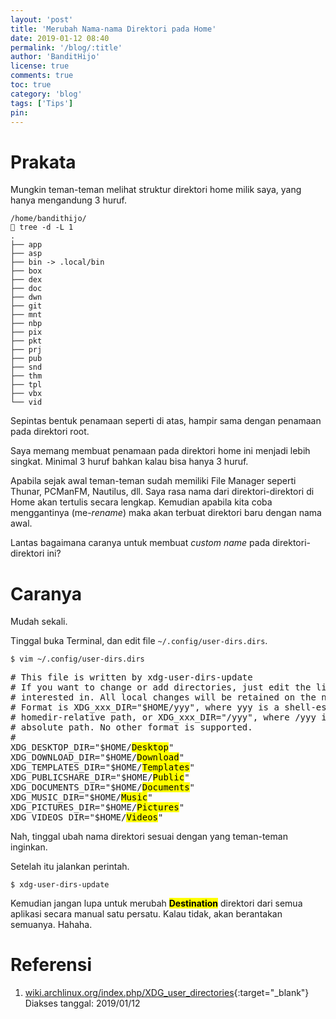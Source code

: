 ```yaml
---
layout: 'post'
title: 'Merubah Nama-nama Direktori pada Home'
date: 2019-01-12 08:40
permalink: '/blog/:title'
author: 'BanditHijo'
license: true
comments: true
toc: true
category: 'blog'
tags: ['Tips']
pin:
---
```


<!-- BANNER OF THE POST -->
<!-- <img class="post-body-img" src="{{ site.lazyload.logo_blank_banner }}" data-echo="#" alt="banner"> -->

# Prakata

Mungkin teman-teman melihat struktur direktori home milik saya, yang hanya mengandung 3 huruf.
```
/home/bandithijo/
 tree -d -L 1
.
├── app
├── asp
├── bin -> .local/bin
├── box
├── dex
├── doc
├── dwn
├── git
├── mnt
├── nbp
├── pix
├── pkt
├── prj
├── pub
├── snd
├── thm
├── tpl
├── vbx
└── vid
```
Sepintas bentuk penamaan seperti di atas, hampir sama dengan penamaan pada direktori root.

Saya memang membuat penamaan pada direktori home ini menjadi lebih singkat. Minimal 3 huruf bahkan kalau bisa hanya 3 huruf.

Apabila sejak awal teman-teman sudah memiliki File Manager seperti Thunar, PCManFM, Nautilus, dll. Saya rasa nama dari direktori-direktori di Home akan tertulis secara lengkap. Kemudian apabila kita coba menggantinya (me-*rename*) maka akan terbuat direktori baru dengan nama awal.

Lantas bagaimana caranya untuk membuat *custom name* pada direktori-direktori ini?

# Caranya

Mudah sekali.

Tinggal buka Terminal, dan edit file `~/.config/user-dirs.dirs`.
```
$ vim ~/.config/user-dirs.dirs
```
<pre>
# This file is written by xdg-user-dirs-update
# If you want to change or add directories, just edit the line you're
# interested in. All local changes will be retained on the next run
# Format is XDG_xxx_DIR="$HOME/yyy", where yyy is a shell-escaped
# homedir-relative path, or XDG_xxx_DIR="/yyy", where /yyy is an
# absolute path. No other format is supported.
#
XDG_DESKTOP_DIR="$HOME/<mark>Desktop</mark>"
XDG_DOWNLOAD_DIR="$HOME/<mark>Download</mark>"
XDG_TEMPLATES_DIR="$HOME/<mark>Templates</mark>"
XDG_PUBLICSHARE_DIR="$HOME/<mark>Public</mark>"
XDG_DOCUMENTS_DIR="$HOME/<mark>Documents</mark>"
XDG_MUSIC_DIR="$HOME/<mark>Music</mark>"
XDG_PICTURES_DIR="$HOME/<mark>Pictures</mark>"
XDG_VIDEOS_DIR="$HOME/<mark>Videos</mark>"
</pre>
Nah, tinggal ubah nama direktori sesuai dengan yang teman-teman inginkan.

Setelah itu jalankan perintah.
```
$ xdg-user-dirs-update
```

Kemudian jangan lupa untuk merubah <mark><b>Destination</b></mark> direktori dari semua aplikasi secara manual satu persatu. Kalau tidak, akan berantakan semuanya. Hahaha.


# Referensi

1. [wiki.archlinux.org/index.php/XDG_user_directories](https://wiki.archlinux.org/index.php/XDG_user_directories){:target="_blank"}
<br>Diakses tanggal: 2019/01/12

